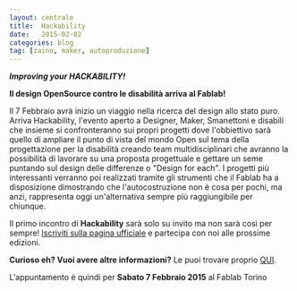 ```yaml
---
layout: centrale
title:  Hackability
date:   2015-02-02
categories: blog
tag: [zaino, maker, autoproduzione]
---
```

***Improving your HACKABILITY!***

**Il design OpenSource contro le disabilità arriva al Fablab!**

Il 7 Febbraio avrà inizio un viaggio nella ricerca del design allo stato puro.
Arriva Hackability, l'evento aperto a Designer, Maker, Smanettoni e disabili che insieme si confronteranno sui propri progetti dove l'obbiettivo sarà quello di ampliare il punto di vista del mondo Open sul tema della progettazione per la disabilità creando team multidisciplinari che avranno la possibilità di lavorare su una proposta progettuale e gettare un seme puntando sul design delle differenze o "Design for each". I progetti più interessanti verranno poi realizzati tramite gli strumenti che il Fablab ha a disposizione dimostrando che l'autocostruzione non è cosa per pochi, ma anzi, rappresenta oggi un'alternativa sempre più raggiungibile per chiunque.

Il primo incontro di **Hackability** sarà solo su invito ma non sarà così per sempre!
[Iscriviti sulla pagina ufficiale](http://hackability.it/) e partecipa con noi alle prossime edizioni.

**Curioso eh? Vuoi avere altre informazioni?**
Le puoi trovare proprio [QUI](http://hackability.it/).

L'appuntamento è quindi per **Sabato 7 Febbraio 2015** al Fablab Torino
